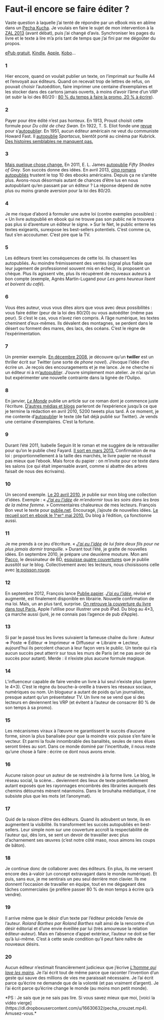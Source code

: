 # Faut-il encore se faire éditer ?

Vaste question à laquelle j’ai tenté de répondre par un eBook mis en abîme dans un [Pecha Kucha](https://www.youtube.com/watch?v=TWGleX32Zn4). Je voulais en faire le sujet de mon intervention à la [ZAL 2013](HTTP://REVUESQUEEZE.COM/ACTUALITES/ZONE-DAUTONOMIE-LITTERAIRE-2013/) (avant débat), puis j’ai changé d’avis. Synchroniser les pages du livre et le texte à lire m’a pris tant de temps que j’ai fini par me dégoûter du propos.<span id="more-33716"></span>

[ePub gratuit](https://app.box.com/s/2f8nbasstayomvl8lzgo), [Kindle](http://www.amazon.fr/dp/B00GSXM966), [Apple](https://itunes.apple.com/fr/book/id761110143), [Kobo](http://store.kobobooks.com/fr-fr/Search?Query=9782919358427)…

### 1

Hier encore, quand on voulait publier un texte, on l’imprimait sur feuille A4 et l’envoyait aux éditeurs. Quand on recevait trop de lettres de refus, on pouvait choisir l’autoédition, faire imprimer une centaine d’exemplaires et les stocker dans des cartons jamais ouverts, à moins d’avoir l’âme d’un VRP (et subir la loi des 80/20 : [80 % du temps à faire la promo, 20 % à écrire](http://lafeuille.blog.lemonde.fr/2012/07/20/les-plateformes-dautopublication-sont-elles-lavenir-de-ledition-electronique/)).

### 2

Payer pour être édité n’est pas honteux. En 1913, Proust choisit cette formule pour *Du côté de chez Swan*. En 1922, T. S. Eliot fonde une [revue](http://en.wikipedia.org/wiki/The_Criterion) pour s’[autopublie](http://en.wikipedia.org/wiki/Fifty_Shades_of_Grey)r. En 1951, aucun éditeur américain ne veut du communiste Howard Fast. Il [autopublie](http://en.wikipedia.org/wiki/Fifty_Shades_of_Grey) *Spartacus*, bientôt porté au cinéma par Kubrick. [Des histoires semblables ne manquent pas.](http://bookmarket.com/selfpublish-f.htm)

### 3

[Mais quelque chose change.](http://en.wikipedia.org/wiki/Self-publishing) En 2011, E. L. James [autopublie](http://en.wikipedia.org/wiki/Fifty_Shades_of_Grey) *Fifty Shades of Grey*. Son succès donne des idées. En avril 2013, [cinq romans autopubliés](http://www.digitalbookworld.com/2013/self-published-titles-dominate-top-of-ebook-best-sellers-list/) trustent le top 10 des ebooks américains. Depuis ça ne s’arrête plus. Avons-nous désormais autant de chances d’être lus en nous autopubliant qu’en passant par un éditeur ? La réponse dépend de notre plus ou moins grande aversion pour la loi des 80/20.

### 4

Je me risque d’abord à formuler une autre loi (contre exemples possibles) : « Un livre autopublié en ebook qui ne trouve pas son public ne le trouvera pas plus si d’aventure un éditeur le signe. » Sur le Net, le public enterre les textes exigeants, surexpose les best-sellers potentiels. C’est comme ça, faut s’en accoutumer. C’est pire que la TV.

### 5

Les éditeurs tirent les conséquences de cette loi. Ils chassent les autopubliés. Au moindre frémissement des ventes (signal plus fiable que leur jugement de professionnel souvent mis en échec), ils proposent un chèque. Plus ils agissent vite, plus ils récupèrent de nouveaux auteurs à bon compte (exemple, Agnès Martin-Lugand pour *Les gens heureux lisent et boivent du café*).

### 6

Vous êtes auteur, vous vous dites alors que vous avec deux possibilités : vous faire éditer (peur de la loi des 80/20) ou vous autoéditer (même pas peur). Si c’est le cas, vous n’avez rien compris. À l’âge numérique, les textes cheminent d’eux-mêmes. Ils dévalent des montagnes, se perdent dans le désert ou forment des mares, des lacs, des océans. C’est le règne de l’expérimentation.

### 7

Un premier exemple. [En décembre 2008](http://www.wired.com/culture/culturereviews/magazine/16-12/st_jw), je découvre qu’un **twiller** est un thriller écrit sur Twitter (une sorte de *phone novel*). J’évoque l’idée d’en écrire un. Je reçois des encouragements et je me lance. Je ne cherche ni un éditeur ni à m’[autopublie](http://en.wikipedia.org/wiki/Fifty_Shades_of_Grey)r. J’ouvre simplement mon atelier. Je n’ai qu’un but expérimenter une nouvelle contrainte dans la lignée de l’Oulipo.

### 8

En janvier, *[Le Monde](http://www.lemonde.fr/technologies/article/2009/01/20/le-sms-cree-un-nouveau-genre-litteraire_1142423_651865.html)* publie un article sur ce roman dont je commence juste l’écriture. [D’autres médias et blogs](https://tcrouzet.com/la-quatrieme-theorie/la-quatrieme-theorie-chroniques/) parleront de l’expérience jusqu’à ce que je termine la rédaction en avril 2010, 5200 tweets plus tard. À ce moment, je me contente d’[autopublie](http://en.wikipedia.org/wiki/Fifty_Shades_of_Grey)r le texte (de fait déjà publié sur Twitter). Je vends une centaine d’exemplaires. C’est la fortune.

### 9

Durant l’été 2011, Isabelle Seguin lit le roman et me suggère de le retravailler pour qu’on le publie chez Fayard. [Il sort en mars 2013.](https://tcrouzet.com/la-quatrieme-theorie/la-quatrieme-theorie-chroniques/) Confirmation de ma loi : proportionnellement à la taille des marchés, le livre papier ne réussit pas mieux que l’ebook. Mais force du papier : on m’invite pour ce texte dans les salons (ce qui était impensable avant, comme si abattre des arbres faisait de nous des écrivains).

### 10

Un second exemple. [Le 20 avril 2010](https://tcrouzet.com/2010/04/20/j%E2%80%99ai-eu-l%E2%80%99idee/), je publie sur mon blog une collection d’idées. Exemple : « *[J’ai eu l’idée](https://tcrouzet.com/id/) de m’endormir tous les soirs dans les bras de la même femme.* » Commentaires chaleureux de mes lecteurs. François Bon veut le texte pour [publie.net](http://www.publie.net/). Encouragé, j’ajoute de nouvelles idées. [Le recueil sort en ebook le 1^er^ mai 2010.](https://tcrouzet.com/2010/05/01/295-idees-payantes/) Du blog à l’édition, ça fonctionne aussi.

### 11

Je me prends à ce jeu d’écriture. « *[J’ai eu l’idée](https://tcrouzet.com/id/) de lui faire deux fils pour ne plus jamais dormir tranquille.* » Durant tout l’été, je gratte de nouvelles idées. En septembre 2010, je prépare une deuxième mouture. Mon ami [Pacco](http://pacco.fr/), le dessinateur de BD, [esquisse quatre couvertures](https://tcrouzet.com/2010/09/20/choisissez-votre-couverture-preferee/) que je publie aussitôt sur le blog. Collectivement avec les lecteurs, nous choisissons celle avec [le poisson rouge](https://tcrouzet.com/2010/09/26/choisissez-une-couverture-ii/).

### 12

En septembre 2012, François lance [Publie.papier](http://www.publiepapier.fr/). *[J’ai eu l’idée](https://tcrouzet.com/id/)*, révisé et augmenté, est finalement disponible en librairie. Nouvelle confirmation de ma loi. Mais, un an plus tard, surprise. [On retrouve la couverture du livre dans tout Paris.](http://www.tierslivre.net/spip/spip.php?article3668) Apple l’utilise pour illustrer une pub iPad. Du blog au 4×3, ça marche aussi (juré, je ne connais pas l’agence de pub d’Apple).

### 13

Si par le passé tous les livres suivaient la fameuse chaîne du livre : Auteur =&gt; Poste =&gt; Éditeur =&gt; Imprimeur =&gt; Diffuseur =&gt; Libraire =&gt; Lecteur, aujourd’hui ils percolent chacun à leur façon vers le public. Un texte qui n’a aucun succès peut atterrir sur tous les murs de Paris (et ne pas avoir de succès pour autant). Merde : il n’existe plus aucune formule magique.

### 14

L’influenceur capable de faire vendre un livre à lui seul n’existe plus (genre le 4×3). C’est le règne du bouche-à-oreille à travers les réseaux sociaux, numériques ou nom. Un blogueur a autant de poids qu’un journaliste, presque autant qu’un présentateur TV. Un livre ne se vend que si des lecteurs en deviennent les VRP (et évitent à l’auteur de consacrer 80 % de son temps à sa promo).

### 15

Les mécanismes viraux à l’œuvre ne garantissent le succès d’aucune forme, sinon la plus banalisée pour que la moindre voix puisse s’en faire le vecteur. Et parmi la foule innombrable des banalités, seules de rares élues seront tirées au sort. Dans ce monde dominé par l’incertitude, il nous reste qu’une chose à faire : écrire ce dont nous avons envie.

### 16

Aucune raison pour un auteur de se restreindre à la forme livre. Le blog, le réseau social, la scène… deviennent des lieux de texte potentiellement autant exposés que les rayonnages encombrés des librairies auxquels des chemins détournés mènent néanmoins. Dans le brouhaha médiatique, il ne subsiste plus que les mots (et l’anonymat).

### 17

Quid de la raison d’être des éditeurs. Quand ils adoubent un texte, ils en augmentent la visibilité. Ils transforment les succès autopubliés en best-sellers. Leur simple nom sur une couverture accroît la respectabilité de l’auteur qui, dès lors, se sent un devoir de travailler avec plus d’acharnement ses œuvres (c’est notre côté maso, nous aimons les coups de bâton).

### 18

Je continue donc de collaborer avec des éditeurs. En plus, ils me versent encore des à-valoir (un concept extravagant dans le monde numérique). Et puis, sans eux, je me sentirais un peu seul derrière mon clavier. Ils me donnent l’occasion de travailler en équipe, tout en me dégageant des tâches commerciales (je préfère passer 80 % de mon temps à écrire qu’à vendre).

### 19

Il arrive même que le désir d’un texte par l’éditeur précède l’envie de l’auteur. *Roland Barthes par Roland Barthes* naît ainsi de la rencontre d’un désir éditorial et d’une envie éveillée par lui (très amoureuse la relation éditeur-auteur). Mais en l’absence d’appel extérieur, l’auteur ne doit se fier qu’à lui-même. C’est à cette seule condition qu’il peut faire naître de nouveaux désirs.

### 20

Aucun éditeur n’estimait financièrement judicieux que j’écrive *[L’homme qui lave les mains](https://tcrouzet.com/homme-qui-lave-les-mains/)*. Je l’ai écrit tout de même parce que raconter l’invention d’un geste qui sauve des millions de vies me paraissait nécessaire. Je l’ai écrit parce qu’écrire ne demande que de la volonté (et pas vraiment d’argent). Je l’ai écrit parce qu’écrire change le monde (au moins mon petit monde).

<div class="iframe" id="iframe22"></div>
*PS : Je sais que je ne sais pas lire. Si vous savez mieux que moi, [voici la vidéo vierge](https://dl.dropboxusercontent.com/u/16630632/pecha_crouzet.mp4). Amusez-vous.*